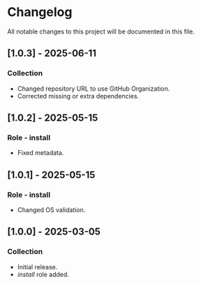 # Changelog

All notable changes to this project will be documented in this file.

## [1.0.3] - 2025-06-11

### Collection

- Changed repository URL to use GitHub Organization.
- Corrected missing or extra dependencies.

## [1.0.2] - 2025-05-15

### Role - install

- Fixed metadata.

## [1.0.1] - 2025-05-15

### Role - install

- Changed OS validation.

## [1.0.0] - 2025-03-05

### Collection

- Initial release.
- *install* role added.
